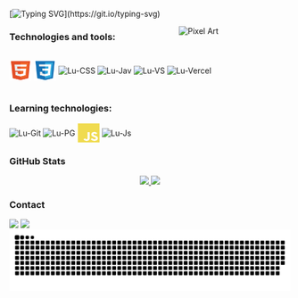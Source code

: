 [![Typing SVG](https://readme-typing-svg.herokuapp.com?font=Fira+Code&pause=1000&color=F7F031&width=435&lines=Opa+eai!+bem+vindo+ao+meu+github!)](https://git.io/typing-svg)

<img src="https://miro.medium.com/v2/resize:fit:640/format:webp/1*c-cj7LgqoLIKVA3nvW0Cbw.gif" alt="Pixel Art" align="right" width="200">

### Technologies and tools:

<div style="display: inline_block"><br>
  <img align="center" alt="Lu-HTML" height="35" width="40" src="https://raw.githubusercontent.com/devicons/devicon/master/icons/html5/html5-original.svg">
  <img align="center" alt="Lu-CSS" height="35" width="40" src="https://raw.githubusercontent.com/devicons/devicon/master/icons/css3/css3-original.svg">
  <img align="center" alt="Lu-CSS" height="35" width="40" src="https://cdn.jsdelivr.net/gh/devicons/devicon@latest/icons/python/python-original.svg">
  <img align="center" alt="Lu-Jav" height="35" width="40" src="https://cdn.jsdelivr.net/gh/devicons/devicon@latest/icons/java/java-original.svg" />
  <img align="center" alt="Lu-VS" height="35" width="40" src="https://cdn.jsdelivr.net/gh/devicons/devicon/icons/vscode/vscode-original.svg">
  <img align="center" alt="Lu-Vercel" height="35" width="40" src="https://cdn.jsdelivr.net/gh/devicons/devicon@latest/icons/vercel/vercel-original.svg">
</div><br>

### Learning technologies:
<div style="display: inline_block">
  <img align="center" alt="Lu-Git" height="35" width="40" src="https://cdn.jsdelivr.net/gh/devicons/devicon/icons/git/git-original.svg">
  <img align="center" alt="Lu-PG" height="35" width="40" src="https://cdn.jsdelivr.net/gh/devicons/devicon@latest/icons/postgresql/postgresql-original.svg">
  <img align="center" alt="Lu-Js" height="35" width="40" src="https://raw.githubusercontent.com/devicons/devicon/master/icons/javascript/javascript-plain.svg">
  <img align="center" alt="Lu-Js" height="35" width="40" src="https://cdn.jsdelivr.net/gh/devicons/devicon@latest/icons/vuejs/vuejs-original.svg" />

</div>




### GitHub Stats

<div align="center" style="display: flex; justify-content: center;">
  <a href="https://github.com/LucasGonMoreira">
    <img height="195px" src="https://github-readme-stats.vercel.app/api/top-langs/?username=LucasGonMoreira&layout=compact&langs_count=9&theme=transparent&count_private=true"/>
    <img height="195px" src="https://github-readme-stats.vercel.app/api?username=LucasGonMoreira&show_icons=true&theme=transparent"/>
  </a>
</div>
    
### Contact

<div> 
  <a href="https://www.linkedin.com/in/lucas-gonçalves-moreira-4907832a9/" target="_blank"><img src="https://img.shields.io/badge/-LinkedIn-%230077B5?style=for-the-badge&logo=linkedin&logoColor=white" target="_blank"></a> 
  <a href="mailto:moreiralukas31@gmail.com"><img src="https://img.shields.io/badge/-Gmail-%23333?style=for-the-badge&logo=gmail&logoColor=white" target="_blank"></a>
</div>

<picture align="center">
  <source media="(prefers-color-scheme: dark)" srcset="https://raw.githubusercontent.com/mari4souza/mari4souza/output/github-contribution-grid-snake-dark.svg" class="source-dark">
  <source media="(prefers-color-scheme: light)" srcset="https://raw.githubusercontent.com/mari4souza/mari4souza/output/github-contribution-grid-snake-dark.svg" class="source-light">
  <img align="center" alt="github contribution grid snake animation" src="https://raw.githubusercontent.com/mari4souza/mari4souza/output/github-contribution-grid-snake.svg" style="visibility:visible;max-width:100%;">
</picture>
